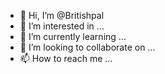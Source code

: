 - 👋 Hi, I’m @Britishpal
- 👀 I’m interested in ...
- 🌱 I’m currently learning ...
- 💞️ I’m looking to collaborate on ...
- 📫 How to reach me ...

<!---
Britishpal/Britishpal is a ✨ special ✨ repository because its `README.md` (this file) appears on your GitHub profile.
You can click the Preview link to take a look at your changes.
--->
